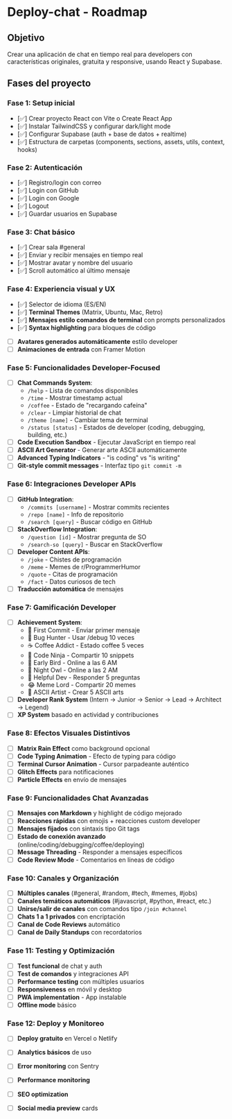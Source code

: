 # Deploy-chat - Roadmap

## Objetivo
Crear una aplicación de chat en tiempo real para developers con características originales, gratuita y responsive, usando React y Supabase.

## Fases del proyecto

### Fase 1: Setup inicial 
- [✅] Crear proyecto React con Vite o Create React App
- [✅] Instalar TailwindCSS y configurar dark/light mode
- [✅] Configurar Supabase (auth + base de datos + realtime)
- [✅] Estructura de carpetas (components, sections, assets, utils, context, hooks)

### Fase 2: Autenticación
- [✅] Registro/login con correo
- [✅] Login con GitHub
- [✅] Login con Google
- [✅] Logout
- [✅] Guardar usuarios en Supabase

### Fase 3: Chat básico
- [✅] Crear sala #general
- [✅] Enviar y recibir mensajes en tiempo real
- [✅] Mostrar avatar y nombre del usuario
- [✅] Scroll automático al último mensaje

### Fase 4: Experiencia visual y UX
- [✅] Selector de idioma (ES/EN)
- [✅] **Terminal Themes** (Matrix, Ubuntu, Mac, Retro)
- [✅] **Mensajes estilo comandos de terminal** con prompts personalizados
- [✅] **Syntax highlighting** para bloques de código
- [ ] **Avatares generados automáticamente** estilo developer
- [ ] **Animaciones de entrada** con Framer Motion

### Fase 5: Funcionalidades Developer-Focused
- [ ] **Chat Commands System**:
  - `/help` - Lista de comandos disponibles
  - `/time` - Mostrar timestamp actual
  - `/coffee` - Estado de "recargando cafeína"
  - `/clear` - Limpiar historial de chat
  - `/theme [name]` - Cambiar tema de terminal
  - `/status [status]` - Estados de developer (coding, debugging, building, etc.)
- [ ] **Code Execution Sandbox** - Ejecutar JavaScript en tiempo real
- [ ] **ASCII Art Generator** - Generar arte ASCII automáticamente
- [ ] **Advanced Typing Indicators** - "is coding" vs "is writing"
- [ ] **Git-style commit messages** - Interfaz tipo `git commit -m`

### Fase 6: Integraciones Developer APIs
- [ ] **GitHub Integration**:
  - `/commits [username]` - Mostrar commits recientes
  - `/repo [name]` - Info de repositorio
  - `/search [query]` - Buscar código en GitHub
- [ ] **StackOverflow Integration**:
  - `/question [id]` - Mostrar pregunta de SO
  - `/search-so [query]` - Buscar en StackOverflow
- [ ] **Developer Content APIs**:
  - `/joke` - Chistes de programación
  - `/meme` - Memes de r/ProgrammerHumor
  - `/quote` - Citas de programación
  - `/fact` - Datos curiosos de tech
- [ ] **Traducción automática** de mensajes

### Fase 7: Gamificación Developer
- [ ] **Achievement System**:
  - 🎯 First Commit - Enviar primer mensaje
  - 🐛 Bug Hunter - Usar /debug 10 veces
  - ☕ Coffee Addict - Estado coffee 5 veces
  - 🥷 Code Ninja - Compartir 10 snippets
  - 🌅 Early Bird - Online a las 6 AM
  - 🦉 Night Owl - Online a las 2 AM
  - 🤝 Helpful Dev - Responder 5 preguntas
  - 😂 Meme Lord - Compartir 20 memes
  - 🎨 ASCII Artist - Crear 5 ASCII arts
- [ ] **Developer Rank System** (Intern → Junior → Senior → Lead → Architect → Legend)
- [ ] **XP System** basado en actividad y contribuciones

### Fase 8: Efectos Visuales Distintivos
- [ ] **Matrix Rain Effect** como background opcional
- [ ] **Code Typing Animation** - Efecto de typing para código
- [ ] **Terminal Cursor Animation** - Cursor parpadeante auténtico
- [ ] **Glitch Effects** para notificaciones
- [ ] **Particle Effects** en envío de mensajes

### Fase 9: Funcionalidades Chat Avanzadas
- [ ] **Mensajes con Markdown** y highlight de código mejorado
- [ ] **Reacciones rápidas** con emojis + reacciones custom developer
- [ ] **Mensajes fijados** con sintaxis tipo Git tags
- [ ] **Estado de conexión avanzado** (online/coding/debugging/coffee/deploying)
- [ ] **Message Threading** - Responder a mensajes específicos
- [ ] **Code Review Mode** - Comentarios en líneas de código

### Fase 10: Canales y Organización
- [ ] **Múltiples canales** (#general, #random, #tech, #memes, #jobs)
- [ ] **Canales temáticos automáticos** (#javascript, #python, #react, etc.)
- [ ] **Unirse/salir de canales** con comandos tipo `/join #channel`
- [ ] **Chats 1 a 1 privados** con encriptación
- [ ] **Canal de Code Reviews** automático
- [ ] **Canal de Daily Standups** con recordatorios

### Fase 11: Testing y Optimización
- [ ] **Test funcional** de chat y auth
- [ ] **Test de comandos** y integraciones API
- [ ] **Performance testing** con múltiples usuarios
- [ ] **Responsiveness** en móvil y desktop
- [ ] **PWA implementation** - App instalable
- [ ] **Offline mode** básico

### Fase 12: Deploy y Monitoreo
- [ ] **Deploy gratuito** en Vercel o Netlify
- [ ] **Analytics básicos** de uso
- [ ] **Error monitoring** con Sentry
- [ ] **Performance monitoring**
- [ ] **SEO optimization**
- [ ] **Social media preview** cards

